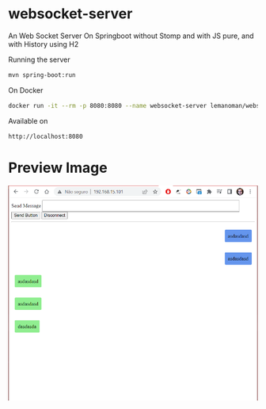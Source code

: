 # websocket-server
An Web Socket Server On Springboot without Stomp and with JS pure, and with History using H2


Running the server
````bash
mvn spring-boot:run
````

On Docker
````bash
docker run -it --rm -p 8080:8080 --name websocket-server lemanoman/websocket-server:latest
````


Available on 
````
http://localhost:8080
````

# Preview Image
![Preview Image](preview/example.png?raw=true "Preview Image")
